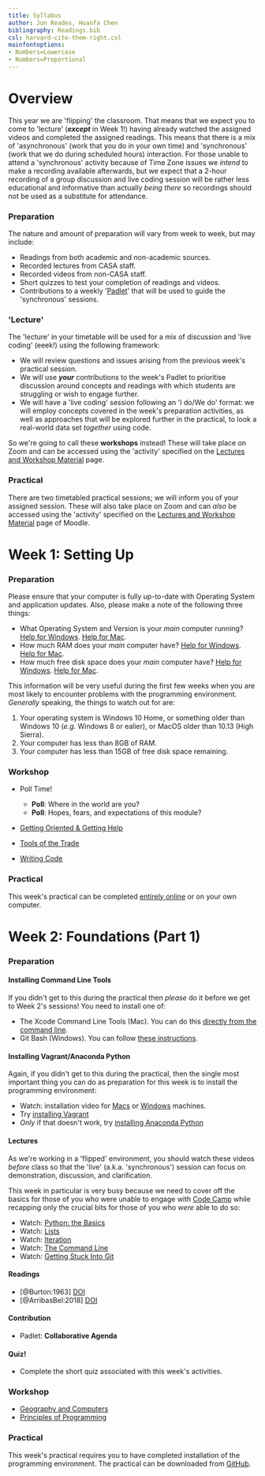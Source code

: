 ```yaml
---
title: Syllabus
author: Jon Reades, Huanfa Chen
bibliography: Readings.bib
csl: harvard-cite-them-right.csl
mainfontoptions:
- Numbers=Lowercase
- Numbers=Proportional
---
```

# Overview

This year we are 'flipping' the classroom. That means that we expect you to come to 'lecture' (***except*** in Week 1!) having already watched the assigned videos and completed the assigned readings. This means that there is a mix of 'asynchronous' (work that you do in your own time) and 'synchronous' (work that we do during scheduled hours) interaction. For those unable to attend a 'synchronous' activity because of Time Zone issues we *intend* to make a recording available afterwards, but we expect that a 2-hour recording of a group discussion and live coding session will be rather less educational and informative than actually *being there* so recordings should not be used as a substitute for attendance.

### Preparation

The nature and amount of preparation will vary from week to week, but may include:

- Readings from both academic and non-academic sources.
- Recorded lectures from CASA staff.
- Recorded videos from non-CASA staff.
- Short quizzes to test your completion of readings and videos.
- Contributions to a weekly '[Padlet](https://en-gb.padlet.com/)' that will be used to guide the 'synchronous' sessions.

### 'Lecture'

The 'lecture' in your timetable will be used for a mix of discussion and 'live coding' (eeek!) using the following framework:

- We will review questions and issues arising from the previous week's practical session.
- We will use ***your*** contributions to the week's Padlet to prioritise discussion around concepts and readings with which students are struggling or wish to engage further.
- We will have a 'live coding' session following an 'I do/We do' format: we will employ concepts covered in the week's preparation activities, as well as approaches that will be explored further in the practical, to look a real-world data set *together* using code.

So we're going to call these **workshops** instead! These will take place on Zoom and can be accessed using the 'activity' specified on the [Lectures and Workshop Material](https://moodle.ucl.ac.uk/course/view.php?id=11291&section=2) page.

### Practical

There are two timetabled practical sessions; we will inform you of your assigned session. These will also take place on Zoom and can *also* be accessed using the 'activity' specified on the [Lectures and Workshop Material](https://moodle.ucl.ac.uk/course/view.php?id=11291&section=2) page of Moodle.

# Week 1: Setting Up

### Preparation

Please ensure that your computer is fully up-to-date with Operating System and application updates. Also, please make a note of the following three things:

- What Operating System and Version is your _main_ computer running? [Help for Windows](https://support.microsoft.com/en-gb/help/13443/windows-which-version-am-i-running). [Help for Mac](https://support.apple.com/en-gb/HT201260).
- How much RAM does your _main_ computer have? [Help for Windows](https://www.howtogeek.com/435644/how-to-see-how-much-ram-is-in-your-pc-and-its-speed/). [Help for Mac](https://www.macworld.co.uk/how-to/mac/much-ram-need-more-3793418/).
- How much free disk space does your _main_ computer have? [Help for Windows](https://www.lifewire.com/how-to-check-free-hard-drive-space-in-windows-2619187). [Help for Mac](https://www.macworld.com/article/2972775/how-to-check-a-mac-free-hard-drive-space.html).

This information will be very useful during the first few weeks when you are most likely to encounter problems with the programming environment. *Generally* speaking, the things to watch out for are:

1. Your operating system is Windows 10 Home, or something older than Windows 10 (*e.g.* Windows 8 or ealier), or MacOS older than 10.13 (High Sierra).
2. Your computer has less than 8GB of RAM.
3. Your computer has less than 15GB of free disk space remaining.

### Workshop

- Poll Time!
  - **Poll**: Where in the world are you?
  - **Poll**: Hopes, fears, and expectations of this module?

- [Getting Oriented & Getting Help](https://github.com/jreades/i2p/blob/master/lectures/1.1-Getting_Oriented.md)
- [Tools of the Trade](https://github.com/jreades/i2p/blob/master/lectures/1.2-Tools_of_the_Trade.md)
- [Writing Code](https://github.com/jreades/i2p/blob/master/lectures/1.3-Writing_Code.md)

### Practical

This week's practical can be completed [entirely online](https://github.com/jreades/i2p/blob/master/practicals/Practical-01-Getting_Started.ipynb) or on your own computer.

# Week 2: Foundations (Part 1)

### Preparation

#### Installing Command Line Tools 

If you didn't get to this during the practical then *please* do it before we get to Week 2's sessions! You need to install one of:

- The Xcode Command Line Tools (Mac). You can do this [directly from the command line](https://osxdaily.com/2014/02/12/install-command-line-tools-mac-os-x/).
- Git Bash (Windows). You can follow [these instructions](https://www.stanleyulili.com/git/how-to-install-git-bash-on-windows/).

#### Installing Vagrant/Anaconda Python

Again, if you didn't get to this during the practical, then the single most important thing you can do as preparation for this week is to install the programming environment:

- Watch: installation video for [Macs](https://web.microsoftstream.com/video/d94bc09d-02c9-45cf-83ed-3badeab3568b) or [Windows]() machines.
- Try [installing Vagrant](https://github.com/jreades/sds_env/tree/master/vagrant) 
- *Only* if that doesn't work, try [installing Anaconda Python](https://github.com/jreades/sds_env/tree/master/conda)

#### Lectures

As we're working in a 'flipped' environment, you should watch these videos *before* class so that the 'live' (a.k.a. 'synchronous') session can focus on demonstration, discussion, and clarification. 

This week in particular is very busy because we need to cover off the basics for those of you who were unable to engage with [Code Camp](https://kingsgeocomputation.org/teaching/code-camp/code-camp-python/) while recapping only the crucial bits for those of you who *were* able to do so: 

- Watch: [Python: the Basics]()
- Watch: [Lists](https://github.com/jreades/i2p/blob/master/lectures/2.4-Lists)
- Watch: [Iteration](https://github.com/jreades/i2p/blob/master/lectures/2.6-Iteration.md)
- Watch: [The Command Line](https://github.com/jreades/i2p/blob/master/lectures/2.7-The_Command_Line.md)
- Watch: [Getting Stuck Into Git](https://github.com/jreades/i2p/blob/master/lectures/2.8-Git.md)

#### Readings

- [@Burton:1963] [DOI](https://doi.org/10.1111/j.1541-0064.1963.tb00796.x)
- [@ArribasBel:2018] [DOI](https://doi.org/10.1111/gec3.12403)

#### Contribution

- Padlet: **Collaborative Agenda**

#### Quiz!

- Complete the short quiz associated with this week's activities.

### Workshop

- [Geography and Computers](https://github.com/jreades/i2p/blob/master/lectures/2.1-Computers_in_Planning_and_Geography.md)
- [Principles of Programming](https://github.com/jreades/i2p/blob/master/lectures/2.2-Principles_of_Programming.md)

### Practical

This week's practical requires you to have completed installation of the programming environment. The practical can be downloaded from [GitHub](https://github.com/jreades/i2p/raw/master/practicals/Practical-02-Foundations_1.ipynb).


